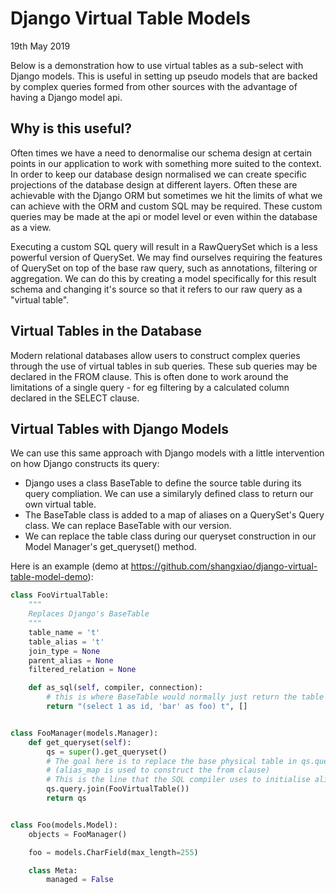# Django Virtual Table Models

19th May 2019

Below is a demonstration how to use virtual tables as a sub-select with Django models. This is useful in setting up
pseudo models that are backed by complex queries formed from other sources with the advantage of having a Django model api.

## Why is this useful?

Often times we have a need to denormalise our schema design at certain points in our application to work with something more
suited to the context. In order to keep our database design normalised we can create specific projections of the database
design at different layers.  Often these are achievable with the Django ORM but sometimes we hit the limits of what we can
achieve with the ORM and custom SQL may be required.  These custom queries may be made at the api or model level or even
within the database as a view.

Executing a custom SQL query will result in a RawQuerySet which is a less powerful version of QuerySet.  We may find ourselves
requiring the features of QuerySet on top of the base raw query, such as annotations, filtering or aggregation.  We can do
this by creating a model specifically for this result schema and changing it's source so that it refers to our raw query
as a "virtual table".

## Virtual Tables in the Database

Modern relational databases allow users to construct complex queries through the use of virtual tables in sub queries.  These
sub queries may be declared in the FROM clause.  This is often done to work around the limitations of a single query - for eg
filtering by a calculated column declared in the SELECT clause. 

## Virtual Tables with Django Models

We can use this same approach with Django models with a little intervention on how Django constructs its query:

 * Django uses a class BaseTable to define the source table during its query compliation.  We can use a similaryly defined
   class to return our own virtual table.
 * The BaseTable class is added to a map of aliases on a QuerySet's Query class.  We can replace BaseTable with our version.
 * We can replace the table class during our queryset construction in our Model Manager's get_queryset() method.
 
Here is an example (demo at https://github.com/shangxiao/django-virtual-table-model-demo):


```python
class FooVirtualTable:
    """
    Replaces Django's BaseTable
    """
    table_name = 't'
    table_alias = 't'
    join_type = None
    parent_alias = None
    filtered_relation = None

    def as_sql(self, compiler, connection):
        # this is where BaseTable would normally just return the table's name
        return "(select 1 as id, 'bar' as foo) t", []


class FooManager(models.Manager):
    def get_queryset(self):
        qs = super().get_queryset()
        # The goal here is to replace the base physical table in qs.query.alias_map with our virtual table.
        # (alias_map is used to construct the from clause)
        # This is the line that the SQL compiler uses to initialise alias_map, as at this point it's an empty ordered dict.
        qs.query.join(FooVirtualTable())
        return qs


class Foo(models.Model):
    objects = FooManager()

    foo = models.CharField(max_length=255)

    class Meta:
        managed = False
```
